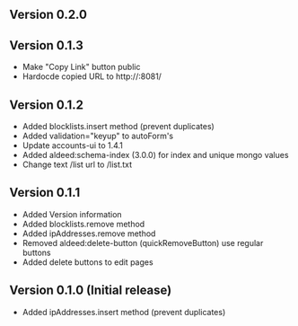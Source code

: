 ## Version 0.2.0



## Version 0.1.3

- Make "Copy Link" button public
- Hardocde copied URL to http://<HOSTNAME>:8081/<PATH>

## Version 0.1.2

- Added blocklists.insert method (prevent duplicates)
- Added validation="keyup" to autoForm's
- Update accounts-ui to 1.4.1
- Added aldeed:schema-index (3.0.0) for index and unique mongo values
- Change text /list url to /list.txt

## Version 0.1.1

- Added Version information
- Added blocklists.remove method
- Added ipAddresses.remove method
- Removed aldeed:delete-button (quickRemoveButton) use regular buttons
- Added delete buttons to edit pages

## Version 0.1.0 (Initial release)

- Added ipAddresses.insert method (prevent duplicates)
